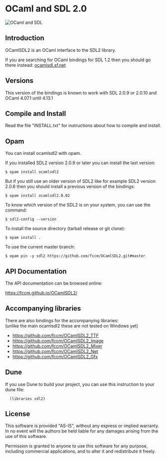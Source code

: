 # OCaml and SDL 2.0

![OCaml and SDL](
http://openclipart.org/image/250px/svg_to_png/174316/games.png)

## Introduction

OCamlSDL2 is an OCaml interface to the SDL2 library.

If you are searching for OCaml bindings for SDL 1.2
then you should go there instead:
  [ocamlsdl.sf.net](
  http://ocamlsdl.sourceforge.net/)


## Versions

This version of the bindings is known to work with
SDL 2.0.9 or 2.0.10 and OCaml 4.07.1 until 4.13.1


## Compile and Install

Read the file "INSTALL.txt" for instructions about how
to compile and install.


## Opam

You can install ocamlsdl2 with opam.

If you installed SDL2 version 2.0.9 or later you can install the last version:
```
$ opam install ocamlsdl2
```
But if you still use an older version of SDL2 like for example SDL2 version
2.0.6 then you should install a previous version of the bindings:
```
$ opam install ocamlsdl2.0.02
```
To know which version of the SDL2 is on your system, you can use the command:
```
$ sdl2-config --version
```
To install the source directory (tarball release or git clone):
```
$ opam install .
```

To use the current master branch:
```
$ opam pin -y sdl2 https://github.com/fccm/OCamlSDL2.git#master
```


## API Documentation

The API documentation can be browsed online:

https://fccm.github.io/OCamlSDL2/


## Accompanying libraries

There are also bindings for the accompanying libraries:  
(unlike the main ocamlsdl2 these are not tested on Windows yet)

- https://github.com/fccm/OCamlSDL2_TTF
- https://github.com/fccm/OCamlSDL2_Image
- https://github.com/fccm/OCamlSDL2_Mixer
- https://github.com/fccm/OCamlSDL2_Net
- https://github.com/fccm/OCamlSDL2_Gfx


## Dune

If you use Dune to build your project, you can use this instruction
to your dune file:
```
  (libraries sdl2)
```

## License

This software is provided "AS-IS", without any express
or implied warranty.
In no event will the authors be held liable for any
damages arising from the use of this software.

Permission is granted to anyone to use this software
for any purpose, including commercial applications,
and to alter it and redistribute it freely.


